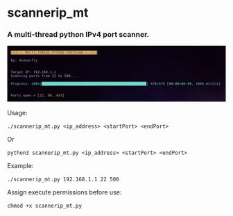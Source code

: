 # scannerip_mt
### A multi-thread python IPv4 port scanner.

![Scanp](images/portscan.png)

Usage:
```
./scannerip_mt.py <ip_address> <startPort> <endPort>
```
Or
```
python3 scannerip_mt.py <ip_address> <startPort> <endPort>
```
Example:
```
./scannerip_mt.py 192.168.1.1 22 500
```
Assign execute permissions before use:
```
chmod +x scannerip_mt.py
```

